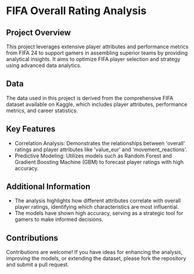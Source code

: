 # FIFA Overall Rating Analysis

## Project Overview
This project leverages extensive player attributes and performance metrics from FIFA 24 to support gamers in assembling superior teams by providing analytical insights. It aims to optimize FIFA player selection and strategy using advanced data analytics.

## Data
The data used in this project is derived from the comprehensive FIFA dataset available on Kaggle, which includes player attributes, performance metrics, and career statistics.

## Key Features
- Correlation Analysis: Demonstrates the relationships between 'overall' ratings and player attributes like 'value_eur' and 'movement_reactions'.
- Predictive Modeling: Utilizes models such as Random Forest and Gradient Boosting Machine (GBM) to forecast player ratings with high accuracy.

## Additional Information
- The analysis highlights how different attributes correlate with overall player ratings, identifying which characteristics are most influential.
- The models have shown high accuracy, serving as a strategic tool for gamers to make informed decisions.

## Contributions
Contributions are welcome! If you have ideas for enhancing the analysis, improving the models, or extending the dataset, please fork the repository and submit a pull request.

